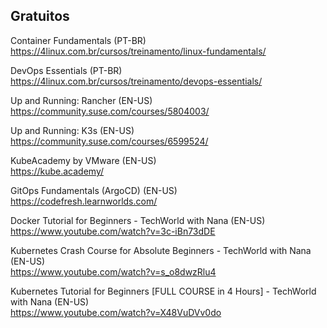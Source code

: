 
## Gratuitos  
Container Fundamentals  (PT-BR)  
https://4linux.com.br/cursos/treinamento/linux-fundamentals/  

DevOps Essentials  (PT-BR)  
https://4linux.com.br/cursos/treinamento/devops-essentials/  

Up and Running: Rancher (EN-US)  
https://community.suse.com/courses/5804003/  

Up and Running: K3s (EN-US)  
https://community.suse.com/courses/6599524/

KubeAcademy by VMware (EN-US)  
https://kube.academy/  

GitOps Fundamentals (ArgoCD) (EN-US)  
https://codefresh.learnworlds.com/  

Docker Tutorial for Beginners - TechWorld with Nana (EN-US)  
https://www.youtube.com/watch?v=3c-iBn73dDE  

Kubernetes Crash Course for Absolute Beginners - TechWorld with Nana  (EN-US)  
https://www.youtube.com/watch?v=s_o8dwzRlu4  

Kubernetes Tutorial for Beginners [FULL COURSE in 4 Hours] - TechWorld with Nana  (EN-US)  
https://www.youtube.com/watch?v=X48VuDVv0do  